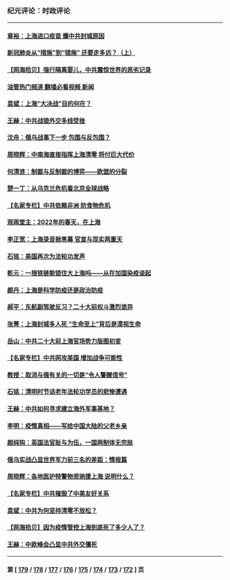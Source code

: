 ### 纪元评论：时政评论
---
#### [章裕：上海进口疫苗 爆中共封城原因](../../pages/nsc1025/n13696731.md?04060330) 
#### [新冠肺炎从“措施”到“错施” 还要走多远？（上）](../../pages/nsc1025/n13696709.md?04060330) 
#### [【网海拾贝】强行隔离婴儿，中共震惊世界的恶劣记录](../../pages/nsc1025/n13696703.md?04060330) 
#### [油管热门频道 翻墙必看视频 新闻](ok?04060330)
#### [袁斌：上海“大决战”目的何在？](../../pages/nsc1025/n13696663.md?04060330) 
#### [王赫：中共战狼外交多线受挫](../../pages/nsc1025/n13695945.md?04060330) 
#### [沈舟：俄乌战事下一步 包围与反包围？](../../pages/nsc1025/n13696190.md?04060330) 
#### [周晓辉：中南海直接指挥上海清零 将付巨大代价](../../pages/nsc1025/n13695578.md?04060330) 
#### [何清涟：制裁与反制裁的博弈——欧盟的分裂](../../pages/nsc1025/n13695772.md?04060330) 
#### [楚一丁：从乌克兰危机看北京全球战略](../../pages/nsc1025/n13695479.md?04060330) 
#### [【名家专栏】中共依赖非洲 防食物危机](../../pages/nsc1025/n13694990.md?04060330) 
#### [观雨堂主：2022年的春天，在上海](../../pages/nsc1025/n13694587.md?04060330) 
#### [李正宽：上海录音掀黑幕 官宣与现实两重天](../../pages/nsc1025/n13694500.md?04060330) 
#### [石铭：美国再次为法轮功发声](../../pages/nsc1025/n13694467.md?04060330) 
#### [乾元：一根铁链能锁住大上海吗——从在加国染疫谈起](../../pages/nsc1025/n13694190.md?04060330) 
#### [颜丹：上海是科学防疫还是政治防疫](../../pages/nsc1025/n13693076.md?04060330) 
#### [郝平：东航副驾驶反习？二十大前权斗激烈诡异](../../pages/nsc1025/n13693086.md?04060330) 
#### [张菁：上海封城多人死 “生命至上”背后是漠视生命](../../pages/nsc1025/n13693068.md?04060330) 
#### [岳山：中共二十大前上海官场势力版图初变](../../pages/nsc1025/n13693034.md?04060330) 
#### [【名家专栏】中共网攻美国 增加战争可能性](../../pages/nsc1025/n13692793.md?04060330) 
#### [教授：取消与俄有关的一切是“令人警醒信号”](../../pages/nsc1025/n13691595.md?04060330) 
#### [石铭：清明时节话老年法轮功学员的悲惨遭遇](../../pages/nsc1025/n13691935.md?04060330) 
#### [王赫：中共如何寻求建立海外军事基地？](../../pages/nsc1025/n13689821.md?04060330) 
#### [李明：疫情真相——写给中国大陆的父老乡亲](../../pages/nsc1025/n13691899.md?04060330) 
#### [颜纯钩﻿：英国法官耻与为伍，一国两制体无完肤](../../pages/nsc1025/n13691602.md?04060330) 
#### [俄乌实战凸显世界军力前三名的差距：情报篇](../../pages/nsc1025/n13691471.md?04060330) 
#### [周晓辉：各地医护特警物资驰援上海 说明什么？](../../pages/nsc1025/n13691139.md?04060330) 
#### [【名家专栏】中共摧毁了中美友好关系](../../pages/nsc1025/n13690953.md?04060330) 
#### [袁斌：中共为何坚持清零不放松？](../../pages/nsc1025/n13690612.md?04060330) 
#### [【网海拾贝】因为疫情管控上海到底死了多少人了？](../../pages/nsc1025/n13690686.md?04060330) 
#### [王赫：中欧峰会凸显中共外交僵死](../../pages/nsc1025/n13690643.md?04060330) 

---
#### 第 [ [179](./179.md?04060330) / [178](./178.md?04060330) / [177](./177.md?04060330) / [176](./176.md?04060330) / [175](./175.md?04060330) / [174](./174.md?04060330) / [173](./173.md?04060330) / [172](./172.md?04060330) ] 页

